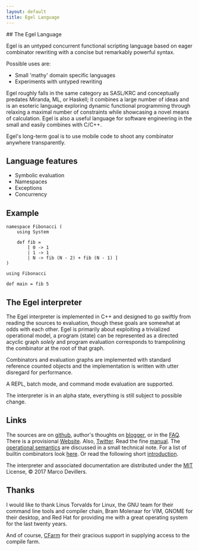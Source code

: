 ```yaml
---
layout: default
title: Egel Language
---
```

<html markdown="1">
<head>
<link rel="stylesheet" href="css/main.css">
</head>
<body markdown="1">
## The Egel Language

Egel is an untyped concurrent functional scripting language based on eager combinator rewriting with
a concise but remarkably powerful syntax.

Possible uses are:

+ Small 'mathy' domain specific languages
+ Experiments with untyped rewriting

Egel roughly falls in the same category as SASL/KRC and conceptually predates Miranda, ML, or Haskell; it combines a large number of ideas and is an esoteric language exploring dynamic functional programming through relaxing a maximal number of constraints while showcasing a novel means of calculation. Egel is also a useful language for software engineering in the small and easily combines with C/C++.

Egel's long-term goal is to use mobile code to shoot any combinator anywhere transparently.

## Language features

+ Symbolic evaluation
+ Namespaces
+ Exceptions
+ Concurrency

## Example

```egel
namespace Fibonacci (
    using System
  
    def fib =
        [ 0 -> 1
        | 1 -> 1
        | N -> fib (N - 2) + fib (N - 1) ]
)

using Fibonacci

def main = fib 5
```

## The Egel interpreter

The Egel interpreter is implemented in C++ and designed to go swiftly 
from reading the sources to evaluation, though these goals are somewhat
at odds with each other. Egel is primarily about exploiting a trivialized 
operational model, a program (state) can be represented as a directed
acyclic graph _solely_ and program evaluation corresponds to trampolining
the combinator at the root of that graph.

Combinators and evaluation graphs are implemented with standard reference counted
objects and the implementation is written with utter disregard
for performance.

A REPL, batch mode, and command mode evaluation are supported.

The interpreter is in an alpha state, everything is still subject to possible change.

## Links

The sources are on [github](https://github.com/egel-lang/),
author's thoughts on [blogger](https://egel-language.blogspot.nl/),
or in the [FAQ](https://egel-lang.github.io/FAQ.html).
There is a provisional [Website](https://egel.dev).
Also, [Twitter](https://twitter.com/egel_language/).
Read the fine [manual](https://egel-lang.github.io/egel.1.html).
The [operational semantics](https://github.com/egel-lang/egel-tex/blob/master/semantics/semantics.pdf) 
are discussed in a small technical note. 
For a list of builtin combinators look [here](https://github.com/egel-lang/egel-gen/blob/main/combs.md).
Or read the following short [introduction](http://egel.readthedocs.io).

The interpreter and associated documentation are distributed under 
the [MIT](https://github.com/egel-lang/egel/blob/master/LICENSE.md) License, 
© 2017 Marco Devillers.

## Thanks

I would like to thank Linus Torvalds for Linux, the GNU team for their
command line tools and compiler chain, Bram Molenaar for
VIM, GNOME for their desktop, and Red Hat for providing me with a 
great operating system for the last twenty years.

And of course, [CFarm](https://cfarm.tetaneutral.net/) for their gracious support in
supplying access to the compile farm.

</body>
</html>


